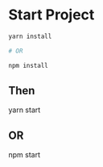 # Start Project

```bash
yarn install

# OR

npm install
```

## Then

yarn start

## OR

npm start
```
